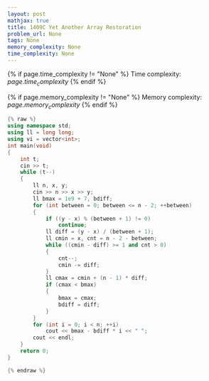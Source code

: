 ```yaml
---
layout: post
mathjax: true
title: 1409C Yet Another Array Restoration
problem_url: None
tags: None
memory_complexity: None
time_complexity: None
---
```




{% if page.time_complexity != "None" %}
Time complexity: ${{ page.time_complexity }}$
{% endif %}

{% if page.memory_complexity != "None" %}
Memory complexity: ${{ page.memory_complexity }}$
{% endif %}

```cpp
{% raw %}
using namespace std;
using ll = long long;
using vi = vector<int>;
int main(void)
{
    int t;
    cin >> t;
    while (t--)
    {
        ll n, x, y;
        cin >> n >> x >> y;
        ll bmax = 1e9 + 7, bdiff;
        for (int between = 0; between <= n - 2; ++between)
        {
            if ((y - x) % (between + 1) != 0)
                continue;
            ll diff = (y - x) / (between + 1);
            ll cmin = x, cnt = n - 2 - between;
            while ((cmin - diff) >= 1 and cnt > 0)
            {
                cnt--;
                cmin -= diff;
            }
            ll cmax = cmin + (n - 1) * diff;
            if (cmax < bmax)
            {
                bmax = cmax;
                bdiff = diff;
            }
        }
        for (int i = 0; i < n; ++i)
            cout << bmax - bdiff * i << " ";
        cout << endl;
    }
    return 0;
}

{% endraw %}
```